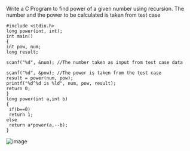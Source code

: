 Write a C Program to find power of a given number using recursion. The number and the power to be calculated is taken from test case

    #include <stdio.h>  
    long power(int, int);
    int main()
    {
    int pow, num;
    long result;

    scanf("%d", &num); //The number taken as input from test case data 

    scanf("%d", &pow); //The power is taken from the test case 
    result = power(num, pow);
    printf("%d^%d is %ld", num, pow, result);
    return 0;
    }
    long power(int a,int b)
    {
     if(b==0)
     return 1;
    else 
     return a*power(a,--b);
    }


  ![image](https://github.com/Sharath15eUR/SivanithishRK/assets/79641980/e2554cd2-54f7-430e-a2e0-49d2667ddef2)
